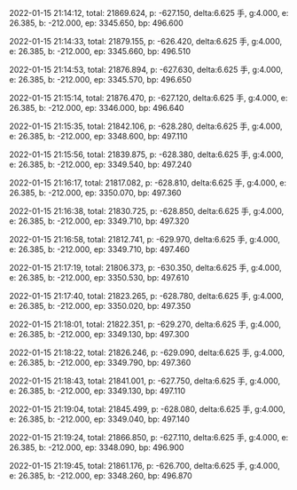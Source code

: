 2022-01-15 21:14:12, total: 21869.624, p: -627.150, delta:6.625 手, g:4.000, e: 26.385, b: -212.000, ep: 3345.650, bp: 496.600

2022-01-15 21:14:33, total: 21879.155, p: -626.420, delta:6.625 手, g:4.000, e: 26.385, b: -212.000, ep: 3345.660, bp: 496.510

2022-01-15 21:14:53, total: 21876.894, p: -627.630, delta:6.625 手, g:4.000, e: 26.385, b: -212.000, ep: 3345.570, bp: 496.650

2022-01-15 21:15:14, total: 21876.470, p: -627.120, delta:6.625 手, g:4.000, e: 26.385, b: -212.000, ep: 3346.000, bp: 496.640

2022-01-15 21:15:35, total: 21842.106, p: -628.280, delta:6.625 手, g:4.000, e: 26.385, b: -212.000, ep: 3348.600, bp: 497.110

2022-01-15 21:15:56, total: 21839.875, p: -628.380, delta:6.625 手, g:4.000, e: 26.385, b: -212.000, ep: 3349.540, bp: 497.240

2022-01-15 21:16:17, total: 21817.082, p: -628.810, delta:6.625 手, g:4.000, e: 26.385, b: -212.000, ep: 3350.070, bp: 497.360

2022-01-15 21:16:38, total: 21830.725, p: -628.850, delta:6.625 手, g:4.000, e: 26.385, b: -212.000, ep: 3349.710, bp: 497.320

2022-01-15 21:16:58, total: 21812.741, p: -629.970, delta:6.625 手, g:4.000, e: 26.385, b: -212.000, ep: 3349.710, bp: 497.460

2022-01-15 21:17:19, total: 21806.373, p: -630.350, delta:6.625 手, g:4.000, e: 26.385, b: -212.000, ep: 3350.530, bp: 497.610

2022-01-15 21:17:40, total: 21823.265, p: -628.780, delta:6.625 手, g:4.000, e: 26.385, b: -212.000, ep: 3350.020, bp: 497.350

2022-01-15 21:18:01, total: 21822.351, p: -629.270, delta:6.625 手, g:4.000, e: 26.385, b: -212.000, ep: 3349.130, bp: 497.300

2022-01-15 21:18:22, total: 21826.246, p: -629.090, delta:6.625 手, g:4.000, e: 26.385, b: -212.000, ep: 3349.790, bp: 497.360

2022-01-15 21:18:43, total: 21841.001, p: -627.750, delta:6.625 手, g:4.000, e: 26.385, b: -212.000, ep: 3349.130, bp: 497.110

2022-01-15 21:19:04, total: 21845.499, p: -628.080, delta:6.625 手, g:4.000, e: 26.385, b: -212.000, ep: 3349.040, bp: 497.140

2022-01-15 21:19:24, total: 21866.850, p: -627.110, delta:6.625 手, g:4.000, e: 26.385, b: -212.000, ep: 3348.090, bp: 496.900

2022-01-15 21:19:45, total: 21861.176, p: -626.700, delta:6.625 手, g:4.000, e: 26.385, b: -212.000, ep: 3348.260, bp: 496.870